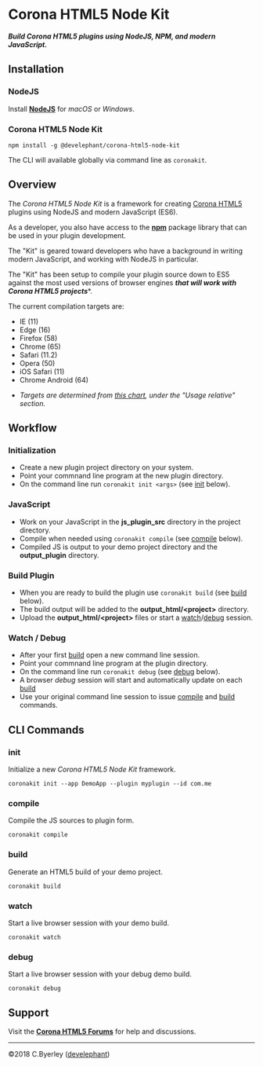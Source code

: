 # Corona HTML5 Node Kit

___Build Corona HTML5 plugins using NodeJS, NPM, and modern JavaScript.___

## Installation

### NodeJS

Install __[NodeJS](https://nodejs.org)__ for _macOS_ or _Windows_.

### Corona HTML5 Node Kit

```
npm install -g @develephant/corona-html5-node-kit
```

The CLI will available globally via command line as `coronakit`.

## Overview

The _Corona HTML5 Node Kit_ is a framework for creating [Corona HTML5](https://coronalabs.com) plugins using NodeJS and modern JavaScript (ES6). 

As a developer, you also have access to the __[npm](https://npm.org)__ package library that can be used in your plugin development.

The "Kit" is geared toward developers who have a background in writing modern JavaScript, and working with NodeJS in particular.

The "Kit" has been setup to compile your plugin source down to ES5 against the most used versions of browser engines ___that will work with Corona HTML5 projects___*.

The current compilation targets are:

 - IE (11)
 - Edge (16)
 - Firefox (58)
 - Chrome (65)
 - Safari (11.2)
 - Opera (50)
 - iOS Safari (11)
 - Chrome Android (64)

* _Targets are determined from [this chart](https://caniuse.com/#search=webgl), under the "Usage relative" section._

## Workflow

### Initialization

  - Create a new plugin project directory on your system.
  - Point your commnand line program at the new plugin directory.
  - On the command line run `coronakit init <args>` (see [init](#init) below).

### JavaScript

  - Work on your JavaScript in the __js_plugin_src__ directory in the project directory.
  - Compile when needed using `coronakit compile` (see [compile](#compile) below).
  - Compiled JS is output to your demo project directory and the __output_plugin__ directory.

### Build Plugin

  - When you are ready to build the plugin use `coronakit build` (see [build](#build) below).
  - The build output will be added to the __output_html/<project\>__ directory.
  - Upload the __output_html/<project\>__ files or start a [watch](#watch)/[debug](#debug) session.

### Watch / Debug

  - After your first [build](#build) open a new command line session.
  - Point your commnand line program at the plugin directory.
  - On the command line run `coronakit debug` (see [debug](#debug) below).
  - A browser _debug_ session will start and automatically update on each [build](#build)
  - Use your original command line session to issue [compile](#compile) and [build](#build) commands.

## CLI Commands

### init

Initialize a new _Corona HTML5 Node Kit_ framework.

```
coronakit init --app DemoApp --plugin myplugin --id com.me
```

### compile

Compile the JS sources to plugin form.

```
coronakit compile
```

### build

Generate an HTML5 build of your demo project.

```
coronakit build
```

### watch

Start a live browser session with your demo build.

```
coronakit watch
```

### debug

Start a live browser session with your debug demo build.

```
coronakit debug
```

## Support

Visit the __[Corona HTML5 Forums](https://forums.coronalabs.com/forum/637-html5/)__ for help and discussions.

---

&copy;2018 C.Byerley ([develephant](https://develephant.com))